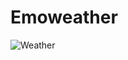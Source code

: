 # Emoweather
![Weather](https://user-images.githubusercontent.com/65136114/234740363-38bff3e6-b6e3-40b5-a0f5-ba427d118c0d.gif)
